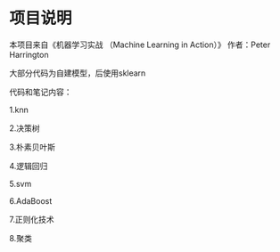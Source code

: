 # 项目说明

本项目来自《机器学习实战 （Machine Learning in Action）》 作者：Peter Harrington

大部分代码为自建模型，后使用sklearn

代码和笔记内容：

1.knn

2.决策树

3.朴素贝叶斯

4.逻辑回归

5.svm

6.AdaBoost

7.正则化技术

8.聚类